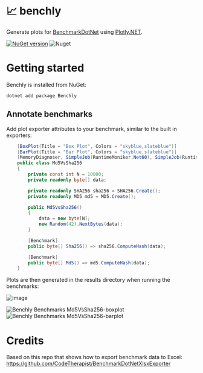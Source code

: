 # 📈 benchly 

Generate plots for [BenchmarkDotNet](https://github.com/dotnet/BenchmarkDotNet) using [Plotly.NET](https://github.com/plotly/Plotly.NET/).

[![NuGet version](https://badge.fury.io/nu/benchly.svg)](https://badge.fury.io/nu/benchly) ![Nuget](https://img.shields.io/nuget/dt/benchly) 

# Getting started
    
Benchly is installed from NuGet:

`dotnet add package Benchly`

## Annotate benchmarks

Add plot exporter attributes to your benchmark, similar to the built in exporters:

```cs
    [BoxPlot(Title = "Box Plot", Colors = "skyblue,slateblue")]
    [BarPlot(Title = "Bar Plot", Colors = "skyblue,slateblue")]
    [MemoryDiagnoser, SimpleJob(RuntimeMoniker.Net60), SimpleJob(RuntimeMoniker.Net48)]
    public class Md5VsSha256
    {
        private const int N = 10000;
        private readonly byte[] data;

        private readonly SHA256 sha256 = SHA256.Create();
        private readonly MD5 md5 = MD5.Create();

        public Md5VsSha256()
        {
            data = new byte[N];
            new Random(42).NextBytes(data);
        }

        [Benchmark]
        public byte[] Sha256() => sha256.ComputeHash(data);

        [Benchmark]
        public byte[] Md5() => md5.ComputeHash(data);
    }
```

Plots are then generated in the results directory when running the benchmarks:

![image](https://github.com/bitfaster/benchly/assets/12851828/7628b105-f367-4be2-8032-ee4f318b4e85)

![Benchly Benchmarks Md5VsSha256-boxplot](https://github.com/bitfaster/benchly/assets/12851828/f906002c-57cb-4d82-9fca-266160efa5e9)
![Benchly Benchmarks Md5VsSha256-barplot](https://github.com/bitfaster/benchly/assets/12851828/c9b2abe3-c9a3-4bfa-8678-7fe11dca468a)

# Credits

Based on this repo that shows how to export benchmark data to Excel:
https://github.com/CodeTherapist/BenchmarkDotNetXlsxExporter
